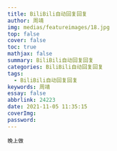 ```yaml
---
title: BiliBili自动回复回复
author: 周靖
img: medias/featureimages/18.jpg
top: false
cover: false
toc: true
mathjax: false
summary: BiliBili自动回复回复
categories: BiliBili自动回复回复
tags:
  - BiliBili自动回复回复
keywords: 周靖
essay: false
abbrlink: 24223
date: 2021-11-05 11:35:15
coverImg:
password:
---
```


```
晚上做
